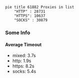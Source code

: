 
```mermaid
pie title 61882 Proxies in list
    "HTTP" : 28731
    "HTTPS": 10637
    "SOCKS" : 30879
```

### Some Info
#### Average Timeout

- mixed: 3.7s
- http: 1.9s
- https: 8.2s
- socks: 5.4s
